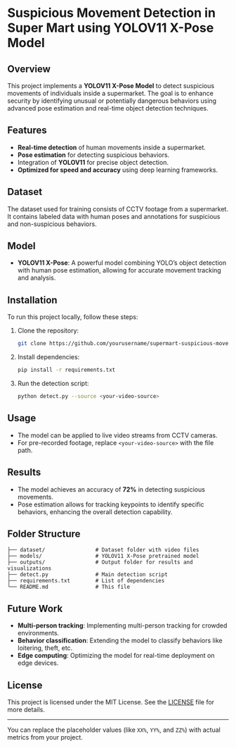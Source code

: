 # Suspicious Movement Detection in Super Mart using YOLOV11 X-Pose Model

## Overview
This project implements a **YOLOV11 X-Pose Model** to detect suspicious movements of individuals inside a supermarket. The goal is to enhance security by identifying unusual or potentially dangerous behaviors using advanced pose estimation and real-time object detection techniques.

## Features
- **Real-time detection** of human movements inside a supermarket.
- **Pose estimation** for detecting suspicious behaviors.
- Integration of **YOLOV11** for precise object detection.
- **Optimized for speed and accuracy** using deep learning frameworks.
  
## Dataset
The dataset used for training consists of CCTV footage from a supermarket. It contains labeled data with human poses and annotations for suspicious and non-suspicious behaviors.

## Model
- **YOLOV11 X-Pose**: A powerful model combining YOLO’s object detection with human pose estimation, allowing for accurate movement tracking and analysis.
  
## Installation
To run this project locally, follow these steps:

1. Clone the repository:
   ```bash
   git clone https://github.com/yourusername/supermart-suspicious-movement-detection.git
   ```
2. Install dependencies:
   ```bash
   pip install -r requirements.txt
   ```
3. Run the detection script:
   ```bash
   python detect.py --source <your-video-source>
   ```

## Usage
- The model can be applied to live video streams from CCTV cameras.
- For pre-recorded footage, replace `<your-video-source>` with the file path.
  
## Results
- The model achieves an accuracy of **72%** in detecting suspicious movements.
- Pose estimation allows for tracking keypoints to identify specific behaviors, enhancing the overall detection capability.

## Folder Structure
```
├── dataset/                # Dataset folder with video files
├── models/                 # YOLOV11 X-Pose pretrained model
├── outputs/                # Output folder for results and visualizations
├── detect.py               # Main detection script
├── requirements.txt        # List of dependencies
└── README.md               # This file
```

## Future Work
- **Multi-person tracking**: Implementing multi-person tracking for crowded environments.
- **Behavior classification**: Extending the model to classify behaviors like loitering, theft, etc.
- **Edge computing**: Optimizing the model for real-time deployment on edge devices.

## License
This project is licensed under the MIT License. See the [LICENSE](LICENSE) file for more details.

---

You can replace the placeholder values (like `XX%`, `YY%`, and `ZZ%`) with actual metrics from your project.
